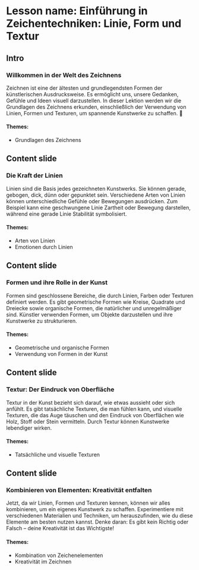 # Lesson name: Einführung in Zeichentechniken: Linie, Form und Textur

## Intro

### Willkommen in der Welt des Zeichnens

Zeichnen ist eine der ältesten und grundlegendsten Formen der künstlerischen Ausdrucksweise. Es ermöglicht uns, unsere Gedanken, Gefühle und Ideen visuell darzustellen. In dieser Lektion werden wir die Grundlagen des Zeichnens erkunden, einschließlich der Verwendung von Linien, Formen und Texturen, um spannende Kunstwerke zu schaffen. 🎨

#### **Themes:**
- Grundlagen des Zeichnens

## Content slide

### Die Kraft der Linien

Linien sind die Basis jedes gezeichneten Kunstwerks. Sie können gerade, gebogen, dick, dünn oder gepunktet sein. Verschiedene Arten von Linien können unterschiedliche Gefühle oder Bewegungen ausdrücken. Zum Beispiel kann eine geschwungene Linie Zartheit oder Bewegung darstellen, während eine gerade Linie Stabilität symbolisiert.

#### **Themes:**
- Arten von Linien
- Emotionen durch Linien

## Content slide

### Formen und ihre Rolle in der Kunst

Formen sind geschlossene Bereiche, die durch Linien, Farben oder Texturen definiert werden. Es gibt geometrische Formen wie Kreise, Quadrate und Dreiecke sowie organische Formen, die natürlicher und unregelmäßiger sind. Künstler verwenden Formen, um Objekte darzustellen und ihre Kunstwerke zu strukturieren.

#### **Themes:**
- Geometrische und organische Formen
- Verwendung von Formen in der Kunst

## Content slide

### Textur: Der Eindruck von Oberfläche

Textur in der Kunst bezieht sich darauf, wie etwas aussieht oder sich anfühlt. Es gibt tatsächliche Texturen, die man fühlen kann, und visuelle Texturen, die das Auge täuschen und den Eindruck von Oberflächen wie Holz, Stoff oder Stein vermitteln. Durch Textur können Kunstwerke lebendiger wirken.

#### **Themes:**
- Tatsächliche und visuelle Texturen

## Content slide

### Kombinieren von Elementen: Kreativität entfalten

Jetzt, da wir Linien, Formen und Texturen kennen, können wir alles kombinieren, um ein eigenes Kunstwerk zu schaffen. Experimentiere mit verschiedenen Materialien und Techniken, um herauszufinden, wie du diese Elemente am besten nutzen kannst. Denke daran: Es gibt kein Richtig oder Falsch – deine Kreativität ist das Wichtigste!

#### **Themes:**
- Kombination von Zeichenelementen
- Kreativität im Zeichnen
